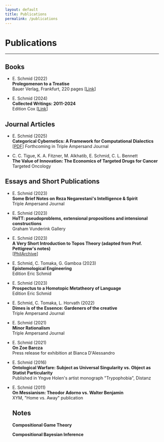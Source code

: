 ```yaml
---
layout: default
title: Publications
permalink: /publications
---
```


# Publications

---

## Books

* E. Schmid (2022) <br>
  **Prolegomenon to a Treatise**
  <br>
  Bauer Verlag, Frankfurt, 220 pages  [[Link](https://after8books.com/reihe-no.-3-prolegomenon.html)]

* E. Schmid (2024) <br>
  **Collected Writings: 2011-2024**
  <br>
  Edition Cox
  [[Link](https://editionscox.com/SchmidCollectedWorks.html)]

## Journal Articles

* E. Schmid (2025) <br>
  **Categorical Cybernetics: A Framework for Computational Dialectics**
  [[PDF](https://philpapers.org/archive/SCHCCA-48.pdf)] Forthcoming in Triple Ampersand Journal

* C. C. Tigue, K. A. Fitzner, M. Alkhatib, E. Schmid, C. L. Bennett <br>
  **The Value of Innovation: The Economics of Targeted Drugs for Cancer** <br>
  Targeted Oncology

## Essays and Short Publications

* E. Schmid (2023) <br>
  **Some Brief Notes on Reza Negarestani's Intelligence & Spirit**
  <br>
  Triple Ampersand Journal

* E. Schmid (2023) <br>
  **HoTT: pseudoproblems, extensional propositions and intensional constructions**
  <br>
  Graham Vunderink Gallery

* E. Schmid (2023) <br>
  **A Very Short Introduction to Topos Theory (adapted from Prof. Pettigrew's notes)**
  <br>
  [[PhilArchive](https://philarchive.org/archive/SCHAVS-8)]

* E. Schmid, C. Tomaka, G. Gamboa (2023) <br>
  **Epistemological Engineering**
  <br>
  Edition Eric Schmid

* E. Schmid (2023) <br>
  **Prospectus to a Homotopic Metatheory of Language**
  <br>
  Edition Eric Schmid

* E. Schmid, C. Tomaka, L. Horvath (2022) <br>
  **Dimes is of the Essence: Gardeners of the creative**
  <br>
  Triple Ampersand Journal

* E. Schmid (2021) <br>
  **Minor Rationalism**
  <br>
  Triple Ampersand Journal

* E. Schmid (2021) <br>
  **On Zoe Barcza**
  <br>
  Press release for exhibition at Bianca D'Alessandro

* E. Schmid (2016) <br>
  **Ontological Warfare: Subject as Universal Singularity vs. Object as Statist Particularity**
  <br>
  Published in Yngve Holen's artist monograph "Trypophobia", Distanz

* E. Schmid (2011) <br>
  **On Messianism: Theodor Adorno vs. Walter Benjamin**
  <br>
  XYM, "Home vs. Away" publication

  ## Notes

  **Compositional Game Theory**
  <br>

    **Compositional Bayesian Inference**
  <br>
  
